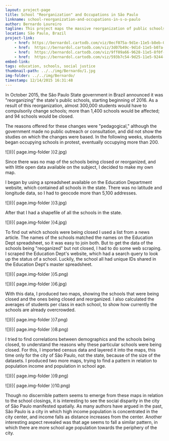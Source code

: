 ```yaml
---
layout: project-page
title: School "Reorganization" and Occupations in São Paulo
linkname: school-reorganization-and-occupations-in-s-o-paulo
author: Bernardo Loureiro
tagline: This project maps the massive reorganization of public schools in São Paulo, highlighting the impacts of 94 schools that are being closed.
location: São Paulo, Brazil
project-link:
    - href: https://bernardol.cartodb.com/viz/0ecf075a-9d1e-11e5-b8eb-0e31c9be1b51/public_map
    - href:  https://bernardol.cartodb.com/viz/3d07b49c-9d1d-11e5-b07a-0e5db1731f59/public_map
    - href:  https://bernardol.cartodb.com/viz/9ff09a66-9628-11e5-8f0f-0e674067d321/public_map
    - href:  https://bernardol.cartodb.com/viz/593b7c54-9d25-11e5-9244-0ecd1babdde5/public_map
embed-link:
tags: education, schools, social justice
thumbnail-path: ../../img/Bernardo/1.jpg
img-folder: ../../img/Bernardo/
timestamp: 12/14/2015 16:31:48
---
```

In October 2015, the São Paulo State government in Brazil announced it was "reorganizing" the state's public schools, starting beginning of 2016. As a result of this reorganization, almost 300,000 students would have to compulsorily change schools; more than 1,400 schools would be affected; and 94 schools would be closed.

The reasons offered for these changes were "pedagogical," although the government made no public outreach or consultation, and did not show the studies on which the changes were based. In the following weeks, students began occupying schools in protest, eventually occupying more than 200.

![]({{ page.img-folder }}2.jpg)

Since there was no map of the schools being closed or reorganized, and with little open data available on the subject, I decided to make my own map.

I began by using a spreadsheet available on the Education Department website, which contained all schools in the state. There was no latitude and longitude data, so I had to geocode more than 5,100 addresses.

![]({{ page.img-folder }}3.jpg)

After that I had a shapefile of all the schools in the state.

![]({{ page.img-folder }}4.jpg)

To find out which schools were being closed I used a list from a news article. The names of the schools matched the names on the Education Dept spreadsheet, so it was easy to join both. But to get the data of the schools being "reoganized" but not closed, I had to do some web scraping. I scraped the Education Dept's website, which had a search query to look up the status of a school. Luckily, the school all had unique IDs shared in the Education Dept's master spreadsheet.

![]({{ page.img-folder }}5.png)

![]({{ page.img-folder }}6.jpg)

With this data, I produced two maps, showing the schools that were being closed and the ones being closed and reorganized. I also calculated the averages of students per class in each school, to show how currently the schools are already overcrowded.

![]({{ page.img-folder }}7.png)

![]({{ page.img-folder }}8.png)

I tried to find correlations between demographics and the schools being closed, to understand the reasons why these particular schools were being closed. For this, I imported census data and layered it into the maps, this time only for the city of São Paulo, not the state, because of the size of the datasets. I produced two more maps, trying to find a pattern in relation to population income and population in school age.

![]({{ page.img-folder }}9.png)

![]({{ page.img-folder }}10.png)

Though no discernible pattern seems to emerge from these maps in relation to the school closings, it is interesting to see the social disparity in the city of São Paulo manifested spatially. As many authors have argued in the past, São Paulo is a city in which high income population is concentrated in the city center, and income falls as distance increases from the center. Another interesting aspect revealed was that age seems to fall a similar pattern, in which there are more school age population towards the periphery of the city.

